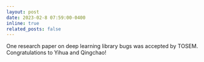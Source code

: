 ```yaml
---
layout: post
date: 2023-02-8 07:59:00-0400
inline: true
related_posts: false
---
```


One research paper on deep learning library bugs was accepted by TOSEM. Congratulations to Yihua and Qingchao!
